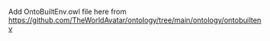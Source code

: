 Add OntoBuiltEnv.owl file here from https://github.com/TheWorldAvatar/ontology/tree/main/ontology/ontobuiltenv